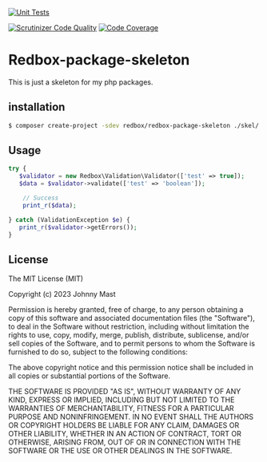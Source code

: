 [![Unit Tests](https://github.com/johnnymast/redbox-validation/actions/workflows/Tests.yml/badge.svg)](https://github.com/johnnymast/redbox-validation/actions/workflows/Tests.yml)

[![Scrutinizer Code Quality](https://scrutinizer-ci.com/g/johnnymast/redbox-package-skeleton/badges/quality-score.png?b=master)](https://scrutinizer-ci.com/g/johnnymast/redbox-package-skeleton/?branch=master)
[![Code Coverage](https://scrutinizer-ci.com/g/johnnymast/redbox-package-skeleton/badges/coverage.png?b=master)](https://scrutinizer-ci.com/g/johnnymast/redbox-package-skeleton/?branch=master)

# Redbox-package-skeleton

This is just a skeleton for my php packages.

## installation

```bash
$ composer create-project -sdev redbox/redbox-package-skeleton ./skel/
```

## Usage

```php 
try {
   $validator = new Redbox\Validation\Validator(['test' => true]);
   $data = $validator->validate(['test' => 'boolean']);

    // Success
    print_r($data);

} catch (ValidationException $e) {
   print_r($validator->getErrors());
}
```

## License

The MIT License (MIT)

Copyright (c) 2023 Johnny Mast

Permission is hereby granted, free of charge, to any person obtaining a copy
of this software and associated documentation files (the "Software"), to deal
in the Software without restriction, including without limitation the rights
to use, copy, modify, merge, publish, distribute, sublicense, and/or sell
copies of the Software, and to permit persons to whom the Software is
furnished to do so, subject to the following conditions:

The above copyright notice and this permission notice shall be included in all
copies or substantial portions of the Software.

THE SOFTWARE IS PROVIDED "AS IS", WITHOUT WARRANTY OF ANY KIND, EXPRESS OR
IMPLIED, INCLUDING BUT NOT LIMITED TO THE WARRANTIES OF MERCHANTABILITY,
FITNESS FOR A PARTICULAR PURPOSE AND NONINFRINGEMENT. IN NO EVENT SHALL THE
AUTHORS OR COPYRIGHT HOLDERS BE LIABLE FOR ANY CLAIM, DAMAGES OR OTHER
LIABILITY, WHETHER IN AN ACTION OF CONTRACT, TORT OR OTHERWISE, ARISING FROM,
OUT OF OR IN CONNECTION WITH THE SOFTWARE OR THE USE OR OTHER DEALINGS IN THE
SOFTWARE.
